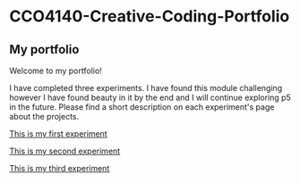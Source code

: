 # CCO4140-Creative-Coding-Portfolio

## My portfolio

Welcome to my portfolio!

I have completed three experiments. I have found this module challenging however I have found beauty in it by the end and I will continue exploring p5 in the future. Please find a short description on each experiment's page about the projects. 



[This is my first experiment](Experiment1.md)

[This is my second experiment](Experiment2.md)

[This is my third experiment](Experiment3.md)


